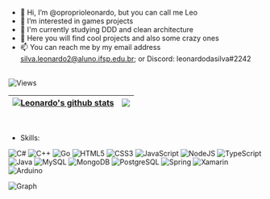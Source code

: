 - 👋 Hi, I’m @oproprioleonardo, but you can call me Leo
- 👀 I’m interested in games projects
- 🏫 I'm currently studying DDD and clean architecture 
- 💞️ Here you will find cool projects and also some crazy ones
- 📫 You can reach me by my email address silva.leonardo2@aluno.ifsp.edu.br; or Discord: leonardodasilva#2242
<br> <br>
<img src="https://komarev.com/ghpvc/?username=oproprioleonardo&style=for-the-badge&color=lightgrey&label=Views" alt="Views">

| <a href="https://github.com/oproprioleonardo"><img align="center" src="https://github-readme-stats.vercel.app/api?username=oproprioleonardo&show_icons=true&include_all_commits=true&theme=tokyonight&hide_border=true" alt="Leonardo's github stats" /></a> | <a href="https://github.com/oproprioleonardo"><img align="center" src="https://github-readme-stats.vercel.app/api/top-langs/?username=oproprioleonardo&layout=compact&theme=tokyonight&hide_border=true" /></a> |
| ------------- | ------------- |

<br>

- Skills:

![C#](https://img.shields.io/badge/c%23-%23239120.svg?style=for-the-badge&logo=c-sharp&logoColor=white)
![C++](https://img.shields.io/badge/c++-%2300599C.svg?style=for-the-badge&logo=c%2B%2B&logoColor=white)
![Go](https://img.shields.io/badge/go-%2300ADD8.svg?style=for-the-badge&logo=go&logoColor=white)
![HTML5](https://img.shields.io/badge/html5-%23E34F26.svg?style=for-the-badge&logo=html5&logoColor=white)
![CSS3](https://img.shields.io/badge/css3-%231572B6.svg?style=for-the-badge&logo=css3&logoColor=white)
![JavaScript](https://img.shields.io/badge/javascript-%23323330.svg?style=for-the-badge&logo=javascript&logoColor=%23F7DF1E)
![NodeJS](https://img.shields.io/badge/node.js-6DA55F?style=for-the-badge&logo=node.js&logoColor=white)
![TypeScript](https://img.shields.io/badge/typescript-%23007ACC.svg?style=for-the-badge&logo=typescript&logoColor=white)
![Java](https://img.shields.io/badge/java-%23ED8B00.svg?style=for-the-badge&logo=java&logoColor=white)
![MySQL](https://img.shields.io/badge/mysql-%2300f.svg?style=for-the-badge&logo=mysql&logoColor=white)
![MongoDB](https://img.shields.io/badge/MongoDB-%234ea94b.svg?style=for-the-badge&logo=mongodb&logoColor=white)
![PostgreSQL](https://img.shields.io/badge/PostgreSQL-316192?style=for-the-badge&logo=postgresql&logoColor=white)
![Spring](https://img.shields.io/badge/Spring-6DB33F?style=for-the-badge&logo=spring&logoColor=white)
![Xamarin](https://img.shields.io/badge/Xamarin-3498DB?style=for-the-badge&logo=xamarin&logoColor=white)
![Arduino](https://img.shields.io/badge/Arduino-00979D?style=for-the-badge&logo=Arduino&logoColor=white)


![Graph](https://github-profile-summary-cards.vercel.app/api/cards/profile-details?username=oproprioleonardo&theme=tokyonight)

